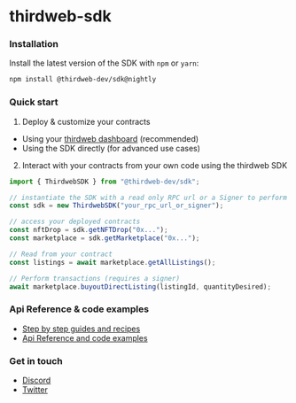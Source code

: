 # thirdweb-sdk

### Installation

Install the latest version of the SDK with `npm` or `yarn`:

```bash
npm install @thirdweb-dev/sdk@nightly
```

### Quick start

1. Deploy & customize your contracts

- Using your [thirdweb dashboard](https://thidweb.com/dashboard) (recommended)
- Using the SDK directly (for advanced use cases)

2. Interact with your contracts from your own code using the thirdweb SDK

```javascript
import { ThirdwebSDK } from "@thirdweb-dev/sdk";

// instantiate the SDK with a read only RPC url or a Signer to perform transactions
const sdk = new ThirdwebSDK("your_rpc_url_or_signer");

// access your deployed contracts
const nftDrop = sdk.getNFTDrop("0x...");
const marketplace = sdk.getMarketplace("0x...");

// Read from your contract
const listings = await marketplace.getAllListings();

// Perform transactions (requires a signer)
await marketplace.buyoutDirectListing(listingId, quantityDesired);
```

### Api Reference & code examples

- [Step by step guides and recipes](https://portal.thirdweb.com)
- [Api Reference and code examples](https://typescript-sdk.thirdweb.com)

### Get in touch

- [Discord](https://discord.gg/thirdweb)
- [Twitter](https://twitter.com/thirdweb_/)
